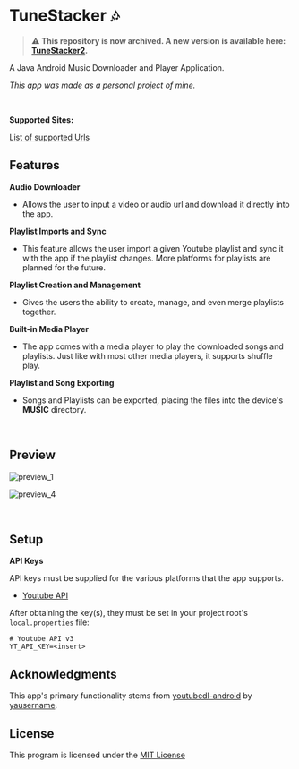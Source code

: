 # TuneStacker 🎶
> **⚠️ This repository is now archived. A new version is available here: [TuneStacker2](https://github.com/ErikNguyen20/TuneStacker2?tab=readme-ov-file).**

A Java Android Music Downloader and Player Application.

*This app was made as a personal project of mine.*

<br/>

**Supported Sites:**

[List of supported Urls](https://github.com/yt-dlp/yt-dlp/blob/master/supportedsites.md)

## Features

**Audio Downloader**
 - Allows the user to input a video or audio url and download it directly into the app.

**Playlist Imports and Sync**
 - This feature allows the user import a given Youtube playlist and sync it with the app if the playlist changes. More platforms for playlists are planned for the future.

**Playlist Creation and Management**
 - Gives the users the ability to create, manage, and even merge playlists together.
 
 **Built-in Media Player**
 - The app comes with a media player to play the downloaded songs and playlists. Just like with most other media players, it supports shuffle play.

**Playlist and Song Exporting**
 - Songs and Playlists can be exported, placing the files into the device's **MUSIC** directory.
 
<br/>
 
## Preview
![preview_1](https://user-images.githubusercontent.com/93726181/212566991-810dcdbb-f8cc-42e2-81fc-272a169151d7.PNG) 

![preview_4](https://user-images.githubusercontent.com/93726181/212567103-c09d4648-d8eb-4221-928f-862c72be041a.PNG)

<br/>

## Setup

**API Keys**

API keys must be supplied for the various platforms that the app supports.
 - [Youtube API](https://developers.google.com/youtube/v3)

After obtaining the key(s), they must be set in your project root's `local.properties` file:

```
# Youtube API v3
YT_API_KEY=<insert>
```

## Acknowledgments

This app's primary functionality stems from [youtubedl-android](https://github.com/yausername/youtubedl-android) by [yausername](https://github.com/yausername).

## License

This program is licensed under the [MIT License](https://github.com/ErikNguyen20/TuneStacker/blob/main/LICENSE)

